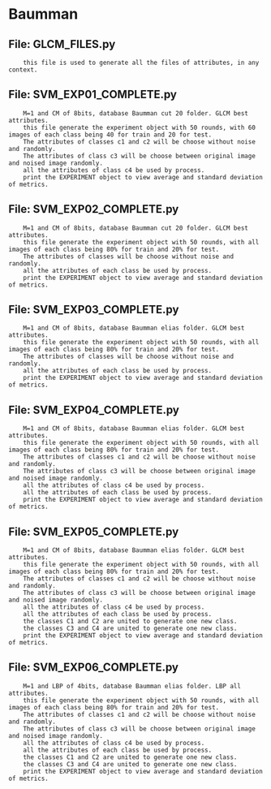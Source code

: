 # Baumman


## File: GLCM_FILES.py
        this file is used to generate all the files of attributes, in any context.
        
## File: SVM_EXP01_COMPLETE.py
        M=1 and CM of 8bits, database Baumman cut 20 folder. GLCM best attributes.
        this file generate the experiment object with 50 rounds, with 60 images of each class being 40 for train and 20 for test.
        The attributes of classes c1 and c2 will be choose without noise and randomly.
        The attributes of class c3 will be choose between original image and noised image randomly.
        all the attributes of class c4 be used by process.
        print the EXPERIMENT object to view average and standard deviation of metrics.
        
## File: SVM_EXP02_COMPLETE.py
        M=1 and CM of 8bits, database Baumman cut 20 folder. GLCM best attributes.
        this file generate the experiment object with 50 rounds, with all images of each class being 80% for train and 20% for test.
        The attributes of classes will be choose without noise and randomly.
        all the attributes of each class be used by process.
        print the EXPERIMENT object to view average and standard deviation of metrics.
        
## File: SVM_EXP03_COMPLETE.py
        M=1 and CM of 8bits, database Baumman elias folder. GLCM best attributes.
        this file generate the experiment object with 50 rounds, with all images of each class being 80% for train and 20% for test.
        The attributes of classes will be choose without noise and randomly.
        all the attributes of each class be used by process.
        print the EXPERIMENT object to view average and standard deviation of metrics.
                
## File: SVM_EXP04_COMPLETE.py
        M=1 and CM of 8bits, database Baumman elias folder. GLCM best attributes.
        this file generate the experiment object with 50 rounds, with all images of each class being 80% for train and 20% for test.
        The attributes of classes c1 and c2 will be choose without noise and randomly.
        The attributes of class c3 will be choose between original image and noised image randomly.
        all the attributes of class c4 be used by process.
        all the attributes of each class be used by process.
        print the EXPERIMENT object to view average and standard deviation of metrics.
        
## File: SVM_EXP05_COMPLETE.py
        M=1 and CM of 8bits, database Baumman elias folder. GLCM best attributes.
        this file generate the experiment object with 50 rounds, with all images of each class being 80% for train and 20% for test.
        The attributes of classes c1 and c2 will be choose without noise and randomly.
        The attributes of class c3 will be choose between original image and noised image randomly.
        all the attributes of class c4 be used by process.
        all the attributes of each class be used by process.
        the classes C1 and C2 are united to generate one new class.
        the classes C3 and C4 are united to generate one new class.
        print the EXPERIMENT object to view average and standard deviation of metrics.
 
 ## File: SVM_EXP06_COMPLETE.py
        M=1 and LBP of 4bits, database Baumman elias folder. LBP all attributes.
        this file generate the experiment object with 50 rounds, with all images of each class being 80% for train and 20% for test.
        The attributes of classes c1 and c2 will be choose without noise and randomly.
        The attributes of class c3 will be choose between original image and noised image randomly.
        all the attributes of class c4 be used by process.
        all the attributes of each class be used by process.
        the classes C1 and C2 are united to generate one new class.
        the classes C3 and C4 are united to generate one new class.
        print the EXPERIMENT object to view average and standard deviation of metrics.
                